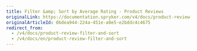 ```yaml
---
title: Filter &amp; Sort by Average Rating - Product Reviews
originalLink: https://documentation.spryker.com/v4/docs/product-review-filter-and-sort
originalArticleId: 0bdea944-224a-451e-a0e5-e2bddc4c4675
redirect_from:
  - /v4/docs/product-review-filter-and-sort
  - /v4/docs/en/product-review-filter-and-sort
---
```



